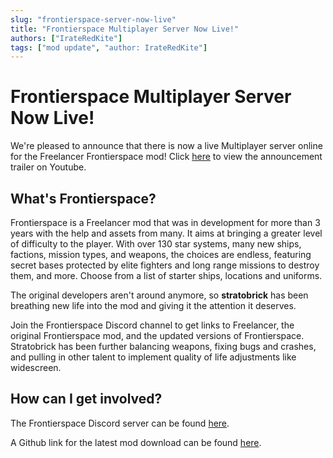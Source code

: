 ```yaml
---
slug: "frontierspace-server-now-live"
title: "Frontierspace Multiplayer Server Now Live!"
authors: ["IrateRedKite"]
tags: ["mod update", "author: IrateRedKite"]
---
```


# Frontierspace Multiplayer Server Now Live!

We're pleased to announce that there is now a live Multiplayer server online for the Freelancer Frontierspace mod! Click [here](https://www.youtube.com/watch?v=iGqXK79KsBo) to view the announcement trailer on Youtube.

## What's Frontierspace?

Frontierspace is a Freelancer mod that was in development for more than 3 years with the help and assets from many. It aims at bringing a greater level of difficulty to the player. With over 130 star systems, many new ships, factions, mission types, and weapons, the choices are endless, featuring secret bases protected by elite fighters and long range missions to destroy them, and more. Choose from a list of starter ships, locations and uniforms.

The original developers aren't around anymore, so **stratobrick** has been breathing new life into the mod and giving it the attention it deserves. 

Join the Frontierspace Discord channel to get links to Freelancer, the original Frontierspace mod, and the updated versions of Frontierspace. Stratobrick has been further balancing weapons, fixing bugs and crashes, and pulling in other talent to implement quality of life adjustments like widescreen.

## How can I get involved?

The Frontierspace Discord server can be found [here](https://discord.gg/rEp85wbB4x).

A Github link for the latest mod download can be found [here](https://github.com/stratobrick/Frontierspace-1.75.4).
